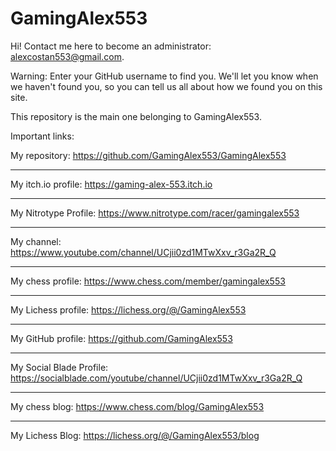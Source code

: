 # GamingAlex553
Hi!
Contact me here to become an administrator: alexcostan553@gmail.com.

Warning: Enter your GitHub username to find you. We'll let you know when we haven't found you, so you can tell us all about how we found you on this site.

This repository is the main one belonging to GamingAlex553.

Important links:

My repository: https://github.com/GamingAlex553/GamingAlex553
______________________________________________________________
My itch.io profile: https://gaming-alex-553.itch.io
______________________________________________________________
My Nitrotype Profile: https://www.nitrotype.com/racer/gamingalex553
______________________________________________________________
My channel: https://www.youtube.com/channel/UCjii0zd1MTwXxv_r3Ga2R_Q
______________________________________________________________
My chess profile: https://www.chess.com/member/gamingalex553
______________________________________________________________
My Lichess profile: https://lichess.org/@/GamingAlex553
______________________________________________________________
My GitHub profile: https://github.com/GamingAlex553
______________________________________________________________
My Social Blade Profile: https://socialblade.com/youtube/channel/UCjii0zd1MTwXxv_r3Ga2R_Q
______________________________________________________________
My chess blog: https://www.chess.com/blog/GamingAlex553
______________________________________________________________
My Lichess Blog: https://lichess.org/@/GamingAlex553/blog
